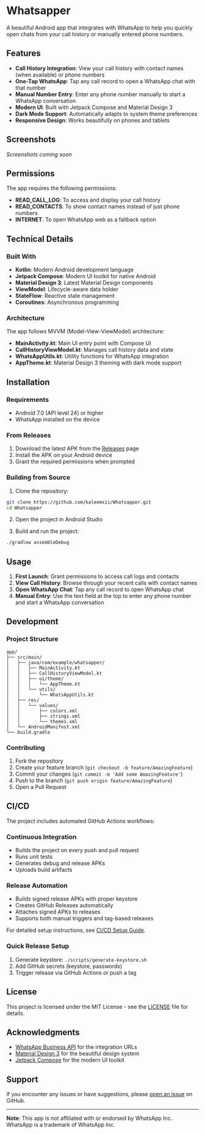 # Whatsapper

A beautiful Android app that integrates with WhatsApp to help you quickly open chats from your call history or manually entered phone numbers.

## Features

- **Call History Integration**: View your call history with contact names (when available) or phone numbers
- **One-Tap WhatsApp**: Tap any call record to open a WhatsApp chat with that number
- **Manual Number Entry**: Enter any phone number manually to start a WhatsApp conversation
- **Modern UI**: Built with Jetpack Compose and Material Design 3
- **Dark Mode Support**: Automatically adapts to system theme preferences
- **Responsive Design**: Works beautifully on phones and tablets

## Screenshots

*Screenshots coming soon*

## Permissions

The app requires the following permissions:

- **READ_CALL_LOG**: To access and display your call history
- **READ_CONTACTS**: To show contact names instead of just phone numbers
- **INTERNET**: To open WhatsApp web as a fallback option

## Technical Details

### Built With

- **Kotlin**: Modern Android development language
- **Jetpack Compose**: Modern UI toolkit for native Android
- **Material Design 3**: Latest Material Design components
- **ViewModel**: Lifecycle-aware data holder
- **StateFlow**: Reactive state management
- **Coroutines**: Asynchronous programming

### Architecture

The app follows MVVM (Model-View-ViewModel) architecture:

- **MainActivity.kt**: Main UI entry point with Compose UI
- **CallHistoryViewModel.kt**: Manages call history data and state
- **WhatsAppUtils.kt**: Utility functions for WhatsApp integration
- **AppTheme.kt**: Material Design 3 theming with dark mode support

## Installation

### Requirements

- Android 7.0 (API level 24) or higher
- WhatsApp installed on the device

### From Releases

1. Download the latest APK from the [Releases](../../releases) page
2. Install the APK on your Android device
3. Grant the required permissions when prompted

### Building from Source

1. Clone the repository:
```bash
git clone https://github.com/kaleemxii/Whatsapper.git
cd Whatsapper
```

2. Open the project in Android Studio

3. Build and run the project:
```bash
./gradlew assembleDebug
```

## Usage

1. **First Launch**: Grant permissions to access call logs and contacts
2. **View Call History**: Browse through your recent calls with contact names
3. **Open WhatsApp Chat**: Tap any call record to open WhatsApp chat
4. **Manual Entry**: Use the text field at the top to enter any phone number and start a WhatsApp conversation

## Development

### Project Structure

```
app/
├── src/main/
│   ├── java/com/example/whatsapper/
│   │   ├── MainActivity.kt
│   │   ├── CallHistoryViewModel.kt
│   │   ├── ui/theme/
│   │   │   └── AppTheme.kt
│   │   └── utils/
│   │       └── WhatsAppUtils.kt
│   ├── res/
│   │   └── values/
│   │       ├── colors.xml
│   │       ├── strings.xml
│   │       └── themes.xml
│   └── AndroidManifest.xml
└── build.gradle
```

### Contributing

1. Fork the repository
2. Create your feature branch (`git checkout -b feature/AmazingFeature`)
3. Commit your changes (`git commit -m 'Add some AmazingFeature'`)
4. Push to the branch (`git push origin feature/AmazingFeature`)
5. Open a Pull Request

## CI/CD

The project includes automated GitHub Actions workflows:

### Continuous Integration
- Builds the project on every push and pull request
- Runs unit tests
- Generates debug and release APKs
- Uploads build artifacts

### Release Automation
- Builds signed release APKs with proper keystore
- Creates GitHub Releases automatically
- Attaches signed APKs to releases
- Supports both manual triggers and tag-based releases

For detailed setup instructions, see [CI/CD Setup Guide](docs/CICD_SETUP.md).

### Quick Release Setup
1. Generate keystore: `./scripts/generate-keystore.sh`
2. Add GitHub secrets (keystore, passwords)
3. Trigger release via GitHub Actions or push a tag

## License

This project is licensed under the MIT License - see the [LICENSE](LICENSE) file for details.

## Acknowledgments

- [WhatsApp Business API](https://developers.facebook.com/docs/whatsapp) for the integration URLs
- [Material Design 3](https://m3.material.io/) for the beautiful design system
- [Jetpack Compose](https://developer.android.com/jetpack/compose) for the modern UI toolkit

## Support

If you encounter any issues or have suggestions, please [open an issue](../../issues) on GitHub.

---

**Note**: This app is not affiliated with or endorsed by WhatsApp Inc. WhatsApp is a trademark of WhatsApp Inc.